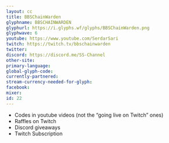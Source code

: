 ```yaml
---
layout: cc
title: BBSChainWarden
glyphname: BBSCHAINWARDEN
glyphurl: https://i.glyphs.wf/glyphs/BBSChainWarden.png
glyphwave: 6
youtube: https://www.youtube.com/SerdarSari
twitch: https://twitch.tv/bbschainwarden
twitter: 
discord: https://discord.me/SS-Channel
other-site: 
primary-language: 
global-glyph-code: 
currently-partnered: 
stream-currency-needed-for-glyph: 
facebook: 
mixer: 
id: 22
---
```

* Codes in youtube videos (not the “going live on Twitch” ones)
* Raffles on Twitch
* Discord giveaways
* Twitch Subscription

